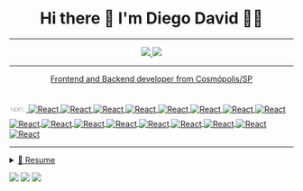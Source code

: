 <h1 align='center'>
 Hi there 👋 I'm Diego David 👨‍💻
</h1>
<hr />
<div align="center">
  <a href="https://github.com/diegozelao">
  <img height="180em" src="https://github-readme-stats.vercel.app/api?username=diegozelao&show_icons=true&theme=dracula&include_all_commits=true&count_private=true"/>
  <img height="180em" src="https://github-readme-stats.vercel.app/api/top-langs/?username=diegozelao&layout=compact&langs_count=7&theme=dracula"/>
</div>
<hr />
<p align='center'>
  Frontend and Backend developer from Cosmópolis/SP
</p>
<div style="display: inline_block"><br>
  <img align="center" alt="React" height="30" src="https://raw.githubusercontent.com/github/explore/28b02bbc9ad9f7a503c43775aebeb515dc2da5fc/topics/nextjs/nextjs.png">
  <img align="center" alt="React" height="30" src="https://img.shields.io/badge/JavaScript-323330?style=for-the-badge&logo=javascript&logoColor=F7DF1E">
  <img align="center" alt="React" height="30" src="https://img.shields.io/badge/TypeScript-007ACC?style=for-the-badge&logo=typescript&logoColor=white">
  <img align="center" alt="React" height="30" src="https://img.shields.io/badge/React-20232A?style=for-the-badge&logo=react&logoColor=61DAFB">
  <img align="center" alt="React" height="30" src="https://img.shields.io/badge/styled--components-DB7093?style=for-the-badge&logo=styled-components&logoColor=white">
  <img align="center" alt="React" height="30" src="https://img.shields.io/badge/Redux-593D88?style=for-the-badge&logo=redux&logoColor=white">
  <img align="center" alt="React" height="30" src="https://img.shields.io/badge/React_Router-CA4245?style=for-the-badge&logo=react-router&logoColor=white">
  <img align="center" alt="React" height="30" src="https://img.shields.io/badge/Vue.js-35495E?style=for-the-badge&logo=vue.js&logoColor=4FC08D">
  <img align="center" alt="React" height="30" src="https://img.shields.io/badge/Node.js-43853D?style=for-the-badge&logo=node.js&logoColor=white">
  <img align="center" alt="React" height="30" src="https://img.shields.io/badge/Express.js-404D59?style=for-the-badge">
  <img align="center" alt="React" height="30" src="https://img.shields.io/badge/CSS3-1572B6?style=for-the-badge&logo=css3&logoColor=white">
  <img align="center" alt="React" height="30" src="https://img.shields.io/badge/HTML5-E34F26?style=for-the-badge&logo=html5&logoColor=white">
  <img align="center" alt="React" height="30" src="https://img.shields.io/badge/Sass-CC6699?style=for-the-badge&logo=sass&logoColor=white">
  <img align="center" alt="React" height="30" src="https://img.shields.io/badge/MySQL-00000F?style=for-the-badge&logo=mysql&logoColor=white">
  <img align="center" alt="React" height="30" src="https://img.shields.io/badge/PostgreSQL-316192?style=for-the-badge&logo=postgresql&logoColor=white">
  <img align="center" alt="React" height="30" src="https://img.shields.io/badge/MongoDB-4EA94B?style=for-the-badge&logo=mongodb&logoColor=white">
  <img align="center" alt="React" height="30" src="https://img.shields.io/badge/Amazon_AWS-232F3E?style=for-the-badge&logo=amazon-aws&logoColor=white">
  <img align="center" alt="React" height="30" src="https://img.shields.io/badge/Made%20for-VSCode-1f425f.svg">
 
</div>

<hr />
<details>
  <summary>📃 Resume</summary>


## Education

- 📖 **Science of Computer**\
📆 2014 - 2018\
📍 **Anhanguera Educacional** - Limeira, Brazil

## Experience

<img align="right" src="https://img.shields.io/badge/JavaScript-323330?style=for-the-badge&logo=javascript&logoColor=F7DF1E" />
<img align="right" src="https://img.shields.io/badge/TypeScript-007ACC?style=for-the-badge&logo=typescript&logoColor=white" />
<img align="right" src="https://img.shields.io/badge/Node.js-43853D?style=for-the-badge&logo=node.js&logoColor=white" />
<img align="right" src="https://img.shields.io/badge/React-20232A?style=for-the-badge&logo=react&logoColor=61DAFB" />
<img align="right" src="https://img.shields.io/badge/Redux-593D88?style=for-the-badge&logo=redux&logoColor=white" />
<img align="right" src="https://img.shields.io/badge/MySQL-00000F?style=for-the-badge&logo=mysql&logoColor=white" />

- 👨‍💻 **Software Engenieer**\
📆 oct/2019 - fev/2022\
📍 **NetPos** - São Paulo/SP, Brazil
  
<img align="right" src="https://img.shields.io/badge/PHP-777BB4?style=for-the-badge&logo=php&logoColor=white" />
<img align="right" src="https://img.shields.io/badge/JavaScript-F7DF1E?style=for-the-badge&logo=javascript&logoColor=black" />
<img align="right" src="https://img.shields.io/badge/Vue.js-35495E?style=for-the-badge&logo=vue.js&logoColor=4FC08D" />
<img align="right" src="https://img.shields.io/badge/Laravel-FF2D20?style=for-the-badge&logo=laravel&logoColor=white" />
<img align="right" src="https://img.shields.io/badge/PostgreSQL-316192?style=for-the-badge&logo=postgresql&logoColor=white" />

- 👨‍💻 **PHP Developer**\
📆 april/2019 - out/2019\
📍 **TECNOSWEB** - São Leopoldo/RS, Brazil
</details>
 
<p align='center'>
  <div> 
    <a href = "mailto:contatorafaballerini@gmail.com"><img src="https://img.shields.io/badge/-Gmail-%23333?style=for-the-badge&logo=gmail&logoColor=white" target="_blank"></a>
    <a href = "https://api.whatsapp.com/send?phone=5519996622234"><img src="https://img.shields.io/badge/WhatsApp-25D366?style=for-the-badge&logo=whatsapp&logoColor=white" target="_blank"></a>
    <a href="https://www.linkedin.com/in/rafaella-ballerini-45875016a" target="_blank"><img src="https://img.shields.io/badge/-LinkedIn-%230077B5?style=for-the-badge&logo=linkedin&logoColor=white" target="_blank"></a> 
  </div>
</p>
<!--
**diegozelao/diegozelao** is a ✨ _special_ ✨ repository because its `README.md` (this file) appears on your GitHub profile.

Here are some ideas to get you started:

- 🔭 I’m currently working on ...
- 🌱 I’m currently learning ...
- 👯 I’m looking to collaborate on ...
- 🤔 I’m looking for help with ...
- 💬 Ask me about ...
- 📫 How to reach me: ...
- 😄 Pronouns: ...
- ⚡ Fun fact: ...
-->

